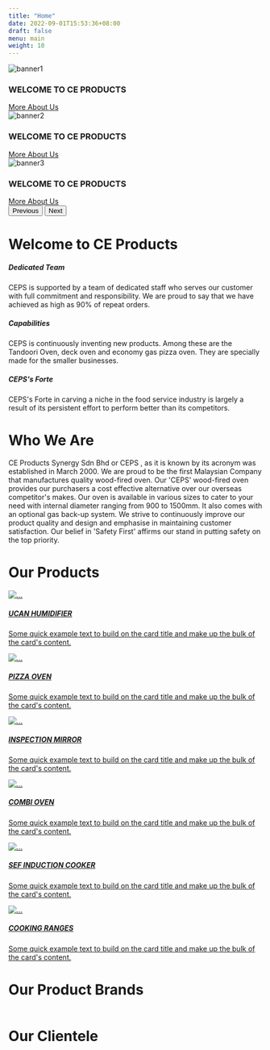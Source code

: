 ```yaml
---
title: "Home"
date: 2022-09-01T15:53:36+08:00
draft: false
menu: main
weight: 10
---
```


<!-- BANNER -->
<div id="carouselExampleFade" class="carousel slide carousel-fade img-top d-block" data-bs-ride="carousel">
  <div class="carousel-inner">
    <div class="carousel-item active">
      <img src="./images/banner1.jpeg" class="d-block w-100 banner" alt="banner1">
      <div class="carousel-caption d-none d-sm-block description">
        <h3>WELCOME TO CE PRODUCTS</h3>
        <div class="wrapper">
          <a class="btn btn-danger btn-lg menu_item" href="./about/" role="button">More About Us</a>
        </div>
      </div>
    </div>
    <div class="carousel-item">
      <img src="./images/banner2.jpeg" class="d-block w-100 banner" alt="banner2">
      <div class="carousel-caption d-none d-sm-block description">
        <h3>WELCOME TO CE PRODUCTS</h3>
        <div class="wrapper">
          <a class="btn btn-danger btn-lg menu_item" href="./about/" role="button">More About Us</a>
        </div>
      </div>
    </div>
    <div class="carousel-item">
      <img src="./images/banner3.jpg" class="d-block w-100 banner" alt="banner3">
      <div class="carousel-caption d-none d-sm-block description">
        <h3>WELCOME TO CE PRODUCTS</h3>
        <div class="wrapper">
          <a class="btn btn-danger btn-lg menu_item" href="./about/" role="button">More About Us</a>
        </div>
      </div>
    </div>
  </div>
  <button class="carousel-control-prev" type="button" data-bs-target="#carouselExampleFade" data-bs-slide="prev">
    <span class="carousel-control-prev-icon" aria-hidden="true"></span>
    <span class="visually-hidden">Previous</span>
  </button>
  <button class="carousel-control-next" type="button" data-bs-target="#carouselExampleFade" data-bs-slide="next">
    <span class="carousel-control-next-icon" aria-hidden="true"></span>
    <span class="visually-hidden">Next</span>
  </button>
</div>


<!-- Welcome -->
<div class="welcome">
  <div class="container-xxl">
    <h1 class="text-center mb-4">Welcome to CE Products</h1>
    <div class="row mt-3">
      <div class="col-lg-4 col-md-6">
        <div class="col-md-10">
          <h5 class="mt-3">Dedicated Team</h5>
          <p class="mt-3">
          CEPS is supported by a team of dedicated staff who serves our customer with full commitment and responsibility. We are proud to say that we have achieved as high as 90% of repeat orders.
          </p>
        </div>
      </div>
      <div class="col-lg-4 col-md-6">
        <div class="col-md-10">
          <h5 class="mt-3">Capabilities</h5>
          <p class="mt-3">
          CEPS is continuously inventing new products. Among these are the Tandoori Oven, deck oven and economy gas pizza oven. They are specially made for the smaller businesses.
          </p>
        </div>
      </div>
      <div class="col-lg-4 col-md-6">
        <div class="col-md-10">
          <h5 class="mt-3">CEPS's Forte</h5>
          <p class="mt-3">
            CEPS's Forte in carving a niche in the food service industry is largely a result of its persistent effort to perform better than its competitors.
          </p>
        </div>
      </div>
    </div>
  </div>
</div>


<!-- About Us -->
<div class="about">
  <div class="container px-4">
    <h1>Who We Are</h1>
    <p>
      CE Products Synergy Sdn Bhd or CEPS , as it is known by its acronym was established in March 2000. We are proud to be the first Malaysian Company that manufactures quality wood-fired oven. Our 'CEPS' wood-fired oven provides our purchasers a cost effective alternative over our overseas competitor's makes. Our oven is available in various sizes to cater to your need with internal diameter ranging from 900 to 1500mm. It also comes with an optional gas back-up system. We strive to continuously improve our product quality and design and emphasise in maintaining customer satisfaction. Our belief in 'Safety First' affirms our stand in putting safety on the top priority.
    </p>
  </div>
</div>

<!-- Products -->
<div class="products">
  <div class="container px-4">
    <h1>Our Products</h1>
    <div id="owl-carousel-1" class="owl-carousel owl-theme" data-bs-ride="carousel">
      <a href="#">
        <div class="card">
          <div class="image-wrapper">
            <img src="images/ucan1.JPG" alt="...">
          </div>
          <div class="card-body">
            <h5 class="card-title">UCAN HUMIDIFIER</h5>
            <p class="card-text">Some quick example text to build on the card title and make up the bulk of the card's content.</p>
          </div>
        </div>
      </a>
      <a href="">
        <div class="card">
          <div class="image-wrapper">
            <img src="images/ucan.JPG" alt="...">
          </div>
          <div class="card-body">
            <h5 class="card-title">PIZZA OVEN</h5>
            <p class="card-text">Some quick example text to build on the card title and make up the bulk of the card's content.</p>
          </div>
        </div>
      </a>
      <a href="">
        <div class="card">
          <div class="image-wrapper">
            <img src="images/ucan1.JPG" alt="...">
          </div>
          <div class="card-body">
            <h5 class="card-title">INSPECTION MIRROR</h5>
            <p class="card-text">Some quick example text to build on the card title and make up the bulk of the card's content.</p>
          </div>
        </div>
      </a>
      <a href="">
        <div class="card">
          <div class="image-wrapper">
            <img src="images/ucan1.JPG" alt="...">
          </div>
          <div class="card-body">
            <h5 class="card-title">COMBI OVEN</h5>
            <p class="card-text">Some quick example text to build on the card title and make up the bulk of the card's content.</p>
          </div>
        </div>
      </a>
      <a href="">
        <div class="card">
          <div class="image-wrapper">
            <img src="images/ucan1.JPG" alt="...">
          </div>
          <div class="card-body">
            <h5 class="card-title">SEF INDUCTION COOKER</h5>
            <p class="card-text">Some quick example text to build on the card title and make up the bulk of the card's content.</p>
          </div>
        </div>
      </a>
      <a href="">
        <div class="card">
          <div class="image-wrapper">
            <img src="images/ucan1.JPG" alt="...">
          </div>
          <div class="card-body">
            <h5 class="card-title">COOKING RANGES</h5>
            <p class="card-text">Some quick example text to build on the card title and make up the bulk of the card's content.</p>
          </div>
        </div>
      </a>
    </div>
  </div>
</div>


<div class="brands">
  <div class="container px-5">
    <h1 class="pb-3">Our Product Brands</h1>
    <div id="owl-carousel-2" class="owl-carousel owl-theme" data-bs-ride="carousel">
      <div class="item">
       <img class="img-responsive" src="images/brands/1.png" alt="">
      </div>
      <div class="item">
        <img class="img-responsive" src="images/brands/2.png" alt="">
      </div>
      <div class="item">
        <img class="img-responsive" src="images/brands/3.png" alt="">
      </div>
      <div class="item">
        <img class="img-responsive" src="images/brands/4n.png" alt="">
      </div>
      <div class="item">
        <img class="img-responsive" src="images/brands/5n.png" alt="">
      </div>
      <div class="item">
        <img class="img-responsive" src="images/brands/6n.png" alt="">
      </div>
      <div class="item">
        <img class="img-responsive" src="images/brands/7n.png" alt="">
      </div>
      <div class="item">
        <img class="img-responsive" src="images/brands/ucan.PNG" alt="">
      </div>
    </div>
  </div>
</div>

<div class="brands">
  <div class="container px-5">
    <h1 class="mb-5">Our Clientele</h1>
    <div id="owl-carousel-3" class="owl-carousel owl-theme" data-bs-ride="carousel">
      <div class="item">
        <img class="img-responsive" src="images/clientele/5.png" alt="">
      </div>
      <div class="item">
        <img class="img-responsive" src="images/clientele/6.png" alt="">
      </div>
      <div class="item">
        <img class="img-responsive" src="images/clientele/8.png" alt="">
      </div>
      <div class="item">
        <img class="img-responsive" src="images/clientele/9.png" alt="">
      </div>
      <div class="item">
        <img class="img-responsive" src="images/clientele/10.png" alt="">
      </div>
      <div class="item">
        <img class="img-responsive" src="images/clientele/11.png" alt="">
      </div>
      <div class="item">
        <img class="img-responsive" src="images/clientele/12.png" alt="">
      </div>
      <div class="item">
        <img class="img-responsive" src="images/clientele/13.png" alt="">
      </div>
      <div class="item">
        <img class="img-responsive" src="images/clientele/23.png" alt="">
      </div>
      <div class="item">
        <img class="img-responsive" src="images/clientele/24.png" alt="">
      </div>
      <div class="item">
        <img class="img-responsive" src="images/clientele/26.png" alt="">
      </div>
      <div class="item">
        <img class="img-responsive" src="images/clientele/29.png" alt="">
      </div>
      <div class="item">
        <img class="img-responsive" src="images/clientele/30.png" alt="">
      </div>
      <div class="item">
        <img class="img-responsive" src="images/clientele/31.png" alt="">
      </div>
      <div class="item">
        <img class="img-responsive" src="images/clientele/32.png" alt="">
      </div>
      <div class="item">
        <img class="img-responsive" src="images/clientele/33.png" alt="">
      </div>
      <div class="item">
        <img class="img-responsive" src="images/clientele/35.png" alt="">
      </div>
      <div class="item">
        <img class="img-responsive" src="images/clientele/38.png" alt="">
      </div>
      <div class="item">
        <img class="img-responsive" src="images/clientele/39.png" alt="">
      </div>
      <div class="item">
        <img class="img-responsive" src="images/clientele/40.png" alt="">
      </div>
      <div class="item">
        <img class="img-responsive" src="images/clientele/42.png" alt="">
      </div>
      <div class="item">
        <img class="img-responsive" src="images/clientele/44.png" alt="">
      </div>
    </div> 
  </div>
</div> 